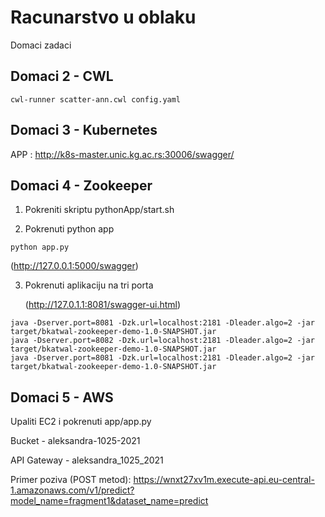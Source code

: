 # Racunarstvo u oblaku 
Domaci zadaci

## Domaci 2 - CWL
```
cwl-runner scatter-ann.cwl config.yaml
```

## Domaci 3 - Kubernetes
APP : http://k8s-master.unic.kg.ac.rs:30006/swagger/

## Domaci 4 - Zookeeper
1. Pokreniti skriptu pythonApp/start.sh

2. Pokrenuti python app
```
python app.py
```
   (http://127.0.0.1:5000/swagger)

3. Pokrenuti aplikaciju na tri porta

   (http://127.0.1.1:8081/swagger-ui.html)
```
java -Dserver.port=8081 -Dzk.url=localhost:2181 -Dleader.algo=2 -jar target/bkatwal-zookeeper-demo-1.0-SNAPSHOT.jar
java -Dserver.port=8082 -Dzk.url=localhost:2181 -Dleader.algo=2 -jar target/bkatwal-zookeeper-demo-1.0-SNAPSHOT.jar
java -Dserver.port=8081 -Dzk.url=localhost:2181 -Dleader.algo=2 -jar target/bkatwal-zookeeper-demo-1.0-SNAPSHOT.jar
```

## Domaci 5 - AWS 
Upaliti EC2 i pokrenuti app/app.py

Bucket - aleksandra-1025-2021

API Gateway - aleksandra_1025_2021

Primer poziva (POST metod): https://wnxt27xv1m.execute-api.eu-central-1.amazonaws.com/v1/predict?model_name=fragment1&dataset_name=predict



